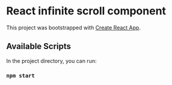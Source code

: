 # React infinite scroll component

This project was bootstrapped with [Create React App](https://github.com/facebook/create-react-app).

## Available Scripts

In the project directory, you can run:

### `npm start`

